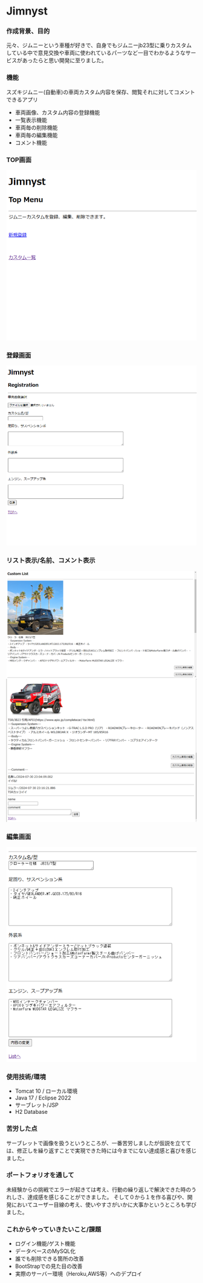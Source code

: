 <h1>Jimnyst</h1>
<h3>作成背景、目的</h3>
<p>元々、ジムニーという車種が好きで、自身でもジムニーjb23型に乗りカスタムしている中で意見交換や車両に使われているパーツなど一目でわかるようなサービスがあったらと思い開発に至りました。</p>

<h3>機能</h3>
<p>スズキジムニー(自動車)の車両カスタム内容を保存、閲覧それに対してコメントできるアプリ</p>
<ul>
  <li>車両画像、カスタム内容の登録機能</li>
  <li>一覧表示機能</li>
  <li>車両毎の削除機能</li>
  <li>車両毎の編集機能</li>
  <li>コメント機能</li>
</ul>  

<h3>TOP画面</h3>
<img src="https://github.com/Yuuhi-Hazeki/Jimnyst/blob/readme%E3%80%80imagae/Jimnyst%20-%20TOP.png">

<h3>登録画面</h3>
<img src="https://github.com/Yuuhi-Hazeki/Jimnyst/blob/readme%E3%80%80imagae/Jimnyst-New%20.png">

<h3>リスト表示/名前、コメント表示</h3>
<img src="https://github.com/Yuuhi-Hazeki/Jimnyst/blob/readme%E3%80%80imagae/Jimnyst%20-%20List.png">
<img src="https://github.com/Yuuhi-Hazeki/Jimnyst/blob/readme%E3%80%80imagae/Jimnyst%20-%20Commentname.png">

<h3>編集画面</h3>
<img src="https://github.com/Yuuhi-Hazeki/Jimnyst/blob/readme%E3%80%80imagae/Jimnyst%20-%20Edit.png">


<h3>使用技術/環境</h3>
<ul>
  <li>Tomcat 10 / ローカル環境</li>
  <li>Java 17 / Eclipse 2022</li>
  <li>サーブレット/JSP</li>
  <li>H2 Database</li>
</ul>

<h3>苦労した点</h3>
サーブレットで画像を扱うというところが、一番苦労しましたが仮説を立てては、修正しを繰り返すことで実現できた時には今までにない達成感と喜びを感じました。

<h3>ポートフォリオを通して</h3>
未経験からの挑戦でエラーが起きては考え、行動の繰り返しで解決できた時のうれしさ、達成感を感じることができました。
そして０から１を作る喜びや、開発においてユーザー目線の考え、使いやすさがいかに大事かというところも学びました。

<h3>これからやっていきたいこと/課題</h3>
<ul>
  <li>ログイン機能/ゲスト機能</li>
  <li>データベースのMySQL化</li>
  <li>誰でも削除できる箇所の改善</li>
  <li>BootStrapでの見た目の改善</li>
  <li>実際のサーバー環境（Heroku,AWS等）へのデプロイ</li>
</ul>
